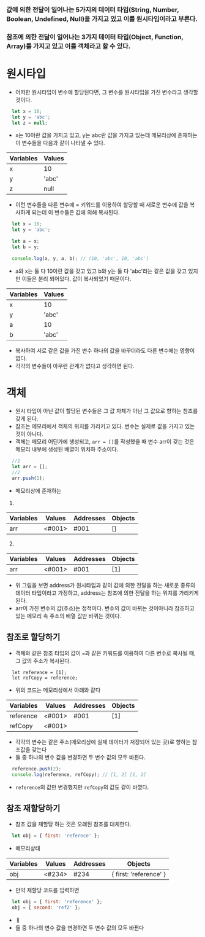 ### 값에 의한 전달이 일어나는 5가지의 데이터  타입(String, Number, Boolean, Undefined, Null)을 가지고 있고 이를 원시타입이라고 부른다.
### 참조에 의한 전달이 일어나는 3갸지 데이터 타입(Object, Function, Array)를 가지고 있고 이를 객체라고 할 수 있다.

# 원시타입
- 어떠한 원시타입이 변수에 할당된다면, 그 변수를 원시타입을 가진 변수라고 생각할 것이다.
```javascript
  let x = 10;
  let y = 'abc';
  let z = null;
```
- x는 10이란 값을 가지고 있고, y는 abc란 값을 가지고 있는데 메모리상에 존재하는 이 변수들을 다음과 같이 나타낼 수 있다.

|Variables|Values|
|---|---|
|x|10|
|y|'abc'|
|z|null|

- 이런 변수들을 다른 변수에 = 키워드를 이용하여 할당할 때 새로운 변수에 값을 복사하게 되는데 이 변수들은 값에 의해 복사된다.
```javascript
  let x = 10;
  let y = 'abc';
  
  let a = x;
  let b = y;
  
  console.log(x, y, a, b); // (10, 'abc', 10, 'abc')
```
- a와 x는 둘 다 10이란 값을 갖고 있고 b와 y는 둘 다 'abc'라는 같은 값을 갖고 있지만 이들은 분리 되어있다. 값이 복사되었기 때문이다.

|Variables|Values|
|---|---|
|x|10|
|y|'abc'|
|a|10|
|b|'abc'|

- 복사하여 서로 같은 값을 가진 변수 하나의 값을 바꾸더라도 다른 변수에는 영향이 없다.
- 각각의 변수들이 아무런 관계가 없다고 생각하면 된다.

# 객체
- 원시 타입이 아닌 값이 할당된 변수들은 그 값 자체가 아닌 그 값으로 향하는 참조를 갖게 된다.
- 참조는 메모리에서 객체의 위치를 가리키고 있다. 변수는 실제로 값을 가지고 있는 것이 아니다.
- 객체는 메모리 어딘가에 생성되고, `arr = []`를 작성했을 때 변수 arr이 갖는 것은 메모리 내부에 생성된 배열이 위치하 주소이다.
```javascript
  //1
  let arr = [];
  //2
  arr.push(1);
```
- 메모리상에 존재하는 

1.
|Variables|Values|Addresses|Objects|
|---|---|---|---|
|arr|<#001>|#001|[]|

2. 
|Variables|Values|Addresses|Objects|
|---|---|---|---|
|arr|<#001>|#001|[1]|

- 위 그림을 보면 address가 원시타입과 같이 값에 의한 전달을 하는 새로운 종류의 데이터 타입이라고 가정하고, address는 참조에 의한 전달을 하는 위치를 가리키게 된다.
- arr이 가진 변수의 값(주소)는 정적이다. 변수의 값이 바뀌는 것이아니라 참조하고 있는 메모리 속 주소의 배열 값만 바뀌는 것이다.

## 참조로 할당하기
- 객체와 같은 참조 타입의 값이 `=`과 같은 키워드를 이용하여 다른 변수로 복사될 때, 그 값의 주소가 복사된다.
```javscript
  let reference = [1];
  let refCopy = reference;
```
- 위의 코드는 메모리상에서 아래와 같다

|Variables|Values|Addresses|Objects|
|---|---|---|---|
|reference|<#001>|#001|[1]|
|refCopy|<#001>|

- 각각의 변수는 같은 주소(메모리상에 실제 데이터가 저장되어 있는 곳)로 향하는 참조값을 갖는다
- 둘 중 하나의 변수 값을 변경하면 두 변수 값의 모두 바뀐다.
```javascript
  reference.push(2);
  console.log(reference, refCopy); // [1, 2] [1, 2]
```
- `reference`의 값만 변경했지만 `refCopy`의 값도 같이 바꼈다.

## 참조 재할당하기
- 참조 값을 재할당 하는 것은 오래된 참조를 대체한다.
```javascript
  let obj = { first: 'refernce' };
```
- 메모리상태

|Variables|Values|Addresses|Objects|
|---|---|---|---|
|obj|<#234>|#234|{ first: 'reference' }|

- 만약 재할당 코드를 입력하면
```javascript
  let obj = { first: 'reference' };
  obj = { second: 'ref2' };
```
- ㅐ
- 둘 중 하나의 변수 값을 변경하면 두 변수 값의 모두 바뀐다
